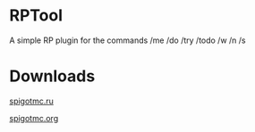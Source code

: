 # RPTool
A simple RP plugin for the commands /me /do /try /todo /w /n /s
# Downloads
[spigotmc.ru](https://spigotmc.ru/resources/rptool-me-do-try-dlja-vashix-rp-serverov.1572/)

[spigotmc.org](https://www.spigotmc.org/resources/rptool.99074/)
